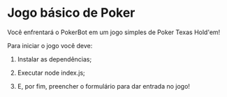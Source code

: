 # Jogo básico de Poker

Você enfrentará o PokerBot em um jogo simples de Poker Texas Hold'em!

Para iniciar o jogo você deve:

1) Instalar as dependências;

2) Executar node index.js;

3) E, por fim, preencher o formulário para dar entrada no jogo!
